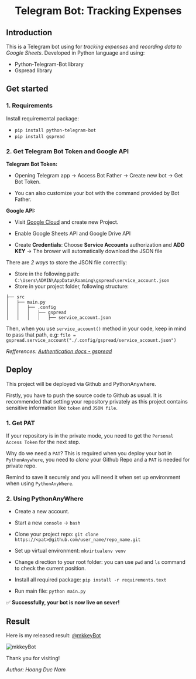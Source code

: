 <p align="center">
 <h1 align="center">Telegram Bot: Tracking Expenses</h1>
</p>

## Introduction
This is a Telegram bot using for *tracking expenses* and *recording data to Google Sheets*. 
Developed in Python language and using:
* Python-Telegram-Bot library
* Gspread library
  
## Get started

### 1. Requirements
Install requiremental package:
* `pip install python-telegram-bot`
* `pip install gspread`

### 2. Get Telegram Bot Token and Google API
**Telegram Bot Token:**

* <p>Opening Telegram app &#8594; Access Bot Father &#8594; Create new bot &#8594; Get Bot Token.</p>
* <p>You can also customize your bot with the command provided by Bot Father.</p>

**Google API:**
* <p>Visit <a href="https://console.cloud.google.com/">Google Cloud</a> and create new Project.</p>
* <p>Enable Google Sheets API and Google Drive API</p>
* <p>Create <b>Credentials</b>: Choose <b>Service Accounts</b> authorization and <b>ADD KEY</b> &#8594 The brower will automatically download the JSON file</p>
<p>There are <i>2 ways</i> to store the JSON file correctlly:</p>

* Store in the following path: `C:\Users\ADMIN\AppData\Roaming\gspread\service_account.json`
* Store in your project folder, following structure:
```
├── src
│   ├── main.py
│   │   ├── .config
│   │   │   ├── gspread
│   │   │   │   ├── service_account.json
```
Then, when you use `service_account()` method in your code, keep in mind to pass that path, e.g: `file = gspread.service_account("./.config/gspread/service_account.json")`

<p><i>Refferences: <a href="https://docs.gspread.org/en/latest/api/auth.html#gspread.auth.authorize">Authentication docs - gspread</a></i></p>


## Deploy

<p>This project will be deployed via Github and PythonAnywhere.</p>

<p>Firstly, you have to push the source code to Github as usual. It is recommended that setting your repository privately as this project contains sensitive information like <code>token</code> and <code>JSON file</code>.</p>

### 1. Get PAT
If your repository is in the private mode, you need to get the `Personal Access Token` for the next step.

Why do we need a `PAT`? This is required when you deploy your bot in `PythonAnywhere`, you need to *clone* your Github Repo and a `PAT` is needed for private repo.

Remind to save it securely and you will need it when set up environment when using `PythonAnyWhere`.

### 2. Using PythonAnyWhere
* Create a new account.
* <p>Start a new <code>console</code> &#8594; <code>bash</code></p>
* Clone your project repo: `git clone https://<pat>@github.com/user_name/repo_name.git`
* <p>Set up virtual environment: <code>mkvirtualenv venv</code></p>
* Change direction to your root folder: you can use `pwd` and `ls` command to check the current position.
* <p>Install all required package: <code>pip install -r requirements.text</code></p>
* <p>Run main file: <code>python main.py</code></p>

<p>&#9989; <b>Successfully, your bot is now live on sever!</b></p>


## Result

<p>Here is my released result: <a href="https://t.me/mkkeyBot">@mkkeyBot</a></p>

![mkkeyBot](./assets/result.gif "Tracking Expenses Bot")

Thank you for visiting!

*Author: Hoang Duc Nam*
